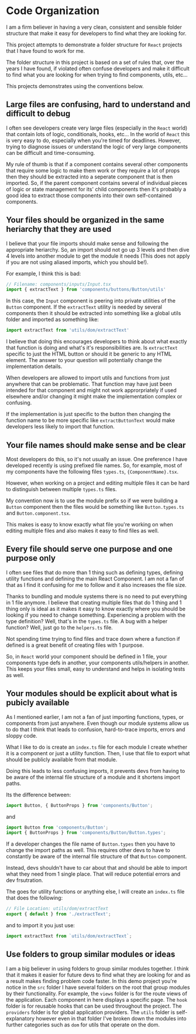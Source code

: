 # Code Organization

I am a firm believer in having a very clean, consistent and sensible folder structure that make it easy for developers to find what they are looking for.

This project attempts to demonstrate a folder structure for `React` projects that I have found to work for me.

The folder structure in this project is based on a set of rules that, over the years I have found, if violated often confuse developers and make it difficult to find what you are looking for when trying to find components, utils, etc...

This projects demonstrates using the conventions below.

## Large files are confusing, hard to understand and difficult to debug

I often see developers create very large files (especially in the `React` world) that contain lots of logic, conditionals, hooks, etc... In the world of `React` this is very easy to do, especially when you're timed for deadlines. However, trying to diagnose issues or understand the logic of very large components can be difficult and time-consuming.

My rule of thumb is that if a component contains several other components that require some logic to make them work or they require a lot of props then they should be extracted into a seperate component that is then imported. So, if the parent component contains several of individual pieces of logic or state
management for its' child components then it's probably a good
idea to extract those components into their own self-contained components.

## Your files should be organized in the same heriarchy that they are used

I believe that your file imports should make sense and following
the appropriate heriarchy. So, an import should not go up 3 levels
and then dive 4 levels into another module to get the module it needs (This does not apply if you are not using aliased imports, which you should be!).

For example, I think this is bad:

```javascript
// Filename: components/inputs/Input.tsx
import { extractText } from 'components/buttons/Button/utils'
```

In this case, the `Input` component is peering into private utilities of the `Button` component. If the `extractText` utility is needed by several components then it should be extracted into something like a global utils folder and imported as something like:

```javascript
import extractText from 'utils/dom/extractText'
```

I believe that doing this encourages developers to think about what exactly that function is doing and what's it's responsibilities are. Is `extractText` specific to just the HTML button or should it be generic to any HTML element. The answer to your question will potentially change the implementation details.

When developers are allowed to import utils and functions from just anywhere that can be problematic. That function may have just been intended for that component and might not work approrpriately if used elsewhere and/or changing it might make the implementation complex or confusing.

If the implementation is just specific to the button then changing the function name to be more specific like `extractButtonText` would make developers less likely to import that function.

## Your file names should make sense and be clear

Most developers do this, so it's not usually an issue. One preference I have developed recently is using prefixed file names. So, for example, most of my components have the following files `types.ts`, `{ComponentName}.tsx`.

However, when working on a project and editing multiple files it can be hard to distinguish between multiple `types.ts` files.

My convention now is to use the module prefix so if we were building a `Button` component then the files would be something like `Button.types.ts` and `Button.component.tsx`.

This makes is easy to know exactly what file you're working on when editing multiple files and also makes it easy to find files as well.

## Every file should serve one purpose and one purpose only

I often see files that do more than 1 thing such as defining types, defining utility functions and defining the main React Component. I am not a fan of that as I find it confusing for me to follow and it also increases the file size.

Thanks to bundling and module systems there is no need to put everything in 1 file anymore. I believe that creating multiple files that do 1 thing and 1 thing only is ideal as it makes it easy to know exactly where you should be looking if you need to change something. Experiencing a problem with the type definition? Well, that's in the `types.ts` file. A bug with a helper function? Well, just go to the `helpers.ts` file.

Not spending time trying to find files and trace down where a function if defined is a great benefit of creating files with 1 purpose.

So, in `React` world your component should be defined in 1 file, your components type defs in another, your components utils/helpers in another. This keeps your files small, easy to understand and helps in isolating tests as well.

## Your modules should be explicit about what is pubicly available

As I mentioned earlier, I am not a fan of just importing functions, types, or components from just anywhere. Even though our module systems allow us to do that I think that leads to confusion, hard-to-trace imports, errors and sloppy code. 

What I like to do is create an `index.ts` file for each module I create whether it is a component or just a utility function. Then, I use that file to export what should be publicly available from that module.

Doing this leads to less confusing imports, it prevents devs from having to be aware of the internal file structure of a module and it shortens import paths.

Its the difference between:

```javascript
import Button, { ButtonProps } from 'components/Button';
```

and

```javascript
import Button from 'components/Button';
import { ButtonProps } from 'components/Button/Button.types';
```

If a developer changes the file name of `Button.types` then you have to change the import paths as well. This requires other devs to have to constantly be aware of the internal file structure of that `Button` component.

Instead, devs shouldn't have to car about that and should be able to import what they need from 1 single place. That will reduce potential errors and dev frsutration.

The goes for utility functions or anything else, I will create an `index.ts` file that does the following:

```javascript
// File Location: utils/dom/extractText
export { default } from './extractText';
```

and to import it you just use:

```javascript
import extractText from `utils/dom/extractText`;
```

## Use folders to group similar modules or ideas

I am a big believer in using folders to group similar modules together. I think that it makes it easier for future devs to find what they are looking for and as a result makes finding problem code faster. In this demo project you're notice in the `src` folder I have several folders on the root that group modules by their functionality. For example, the `views` folder is for the route views of the application. Each component in here displays a specific page. The `hook` folder is for reusable hooks that can be used throughout the project. The `providers` folder is for global application providers. The `utils` folder is self-explanatory however even in that folder I've broken down the modules into further categories such as `dom` for utils that operate on the dom.
